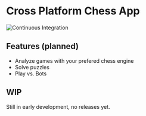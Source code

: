 # Cross Platform Chess App

![Continuous Integration](https://github.com/qwerty084/TauriChess/workflows/Node.js%20CI/badge.svg)

## Features (planned)
- Analyze games with your prefered chess engine
- Solve puzzles
- Play vs. Bots

## WIP

Still in early development, no releases yet.
